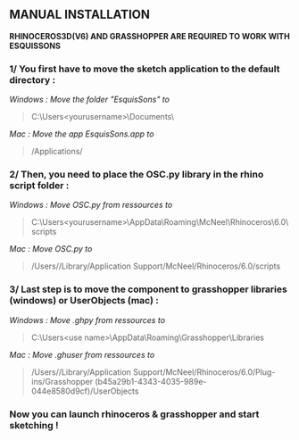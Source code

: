 ## MANUAL INSTALLATION 
**RHINOCEROS3D(V6) AND GRASSHOPPER ARE REQUIRED TO WORK WITH ESQUISSONS**

### 1/ You first have to move the sketch application to the default directory :

*Windows : Move the folder "EsquisSons" to* 
>C:\Users\<yourusername>\Documents\

*Mac : Move the app EsquisSons.app to* 
>/Applications/

### 2/ Then, you need to place the OSC.py library in the rhino script folder :

*Windows : Move OSC.py from ressources to*
>C:\Users\<yourusername>\AppData\Roaming\McNeel\Rhinoceros\6.0\scripts

*Mac : Move OSC.py to*
>/Users/<yourusername>/Library/Application Support/McNeel/Rhinoceros/6.0/scripts

### 3/ Last step is to move the component to grasshopper libraries (windows) or UserObjects (mac) :

*Windows : Move <ComponentName>.ghpy from ressources to*
>C:\Users\<use name>\AppData\Roaming\Grasshopper\Libraries

*Mac : Move <ComponentName>.ghuser from ressources to*
>/Users/<yourusername>/Library/Application Support/McNeel/Rhinoceros/6.0/Plug-ins/Grasshopper (b45a29b1-4343-4035-989e-044e8580d9cf)/UserObjects
  
### Now you can launch rhinoceros & grasshopper and start sketching !
